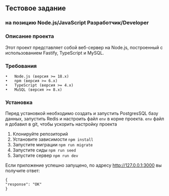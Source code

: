 ## Тестовое задание
### на позицию Node.js/JavaScript Разработчик/Developer

### Описание проекта
Этот проект представляет собой веб-сервер на Node.js, построенный с использованием Fastify, TypeScript и MySQL.

### Требования

	•	Node.js (версия >= 18.x)
	•	npm (версия >= 6.x)
	•	TypeScript (версия >= 4.x) 
	•	MuSQL (версия >= 8.x)

### Установка

Перед установкой необходимо создать и запустить PostgresSQL базу данных, запустить Redis и настроить файл `env` в корне проекта. `env` файл я добавил в git, чтобы ускорить настройку проекта

1. Клонируйте репозиторий
2. Установите зависимости `npm install`
3. Запустите миграции `npm run migrate`
4. Запустите сиды `npm run seed` 
5. Запустите сервер `npm run dev`

Если приложение успешно запущено, по адресу http://127.0.0.1:3000 вы получите ответ:

```
{
"response": "OK"
}
```